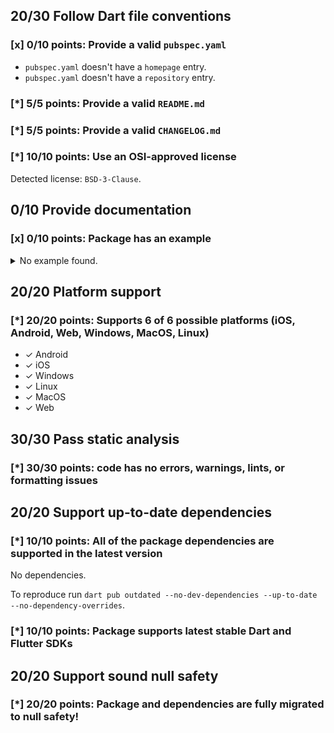 ## 20/30 Follow Dart file conventions

### [x] 0/10 points: Provide a valid `pubspec.yaml`

* `pubspec.yaml` doesn't have a `homepage` entry.
* `pubspec.yaml` doesn't have a `repository` entry.

### [*] 5/5 points: Provide a valid `README.md`


### [*] 5/5 points: Provide a valid `CHANGELOG.md`


### [*] 10/10 points: Use an OSI-approved license

Detected license: `BSD-3-Clause`.

## 0/10 Provide documentation

### [x] 0/10 points: Package has an example

<details>
<summary>
No example found.
</summary>

See [package layout](https://dart.dev/tools/pub/package-layout#examples) guidelines on how to add an example.
</details>

## 20/20 Platform support

### [*] 20/20 points: Supports 6 of 6 possible platforms (**iOS**, **Android**, **Web**, **Windows**, **MacOS**, **Linux**)

* ✓ Android
* ✓ iOS
* ✓ Windows
* ✓ Linux
* ✓ MacOS
* ✓ Web

## 30/30 Pass static analysis

### [*] 30/30 points: code has no errors, warnings, lints, or formatting issues


## 20/20 Support up-to-date dependencies

### [*] 10/10 points: All of the package dependencies are supported in the latest version

No dependencies.

To reproduce run `dart pub outdated --no-dev-dependencies --up-to-date --no-dependency-overrides`.


### [*] 10/10 points: Package supports latest stable Dart and Flutter SDKs


## 20/20 Support sound null safety

### [*] 20/20 points: Package and dependencies are fully migrated to null safety!
